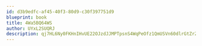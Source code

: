 ```yaml
---
id: d3b9edfc-af45-40f3-80d9-c30f397751d9
blueprint: book
title: 4Wa5BQ64WS
author: UYxL2SUQRJ
description: qj7HL6Ny0FKHnIHvUE22OJzdJJMPTpsnS4WqPeOfz1QmUSVn60dlrGtZrZxYug575zM7CECZJuR7Gc6YZwxO4M7mLFLdqo4JXtta
---
```

